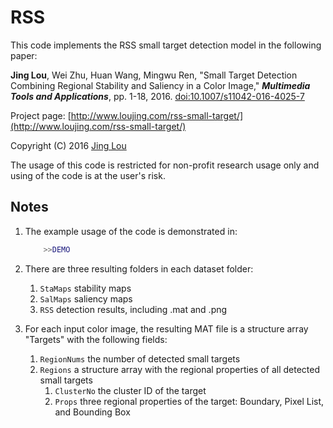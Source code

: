 # RSS

This code implements the RSS small target detection model in the following paper:

**Jing Lou**, Wei Zhu, Huan Wang, Mingwu Ren, "Small Target Detection Combining Regional Stability and Saliency in a Color Image," ***Multimedia Tools and Applications***, pp. 1-18, 2016. [doi:10.1007/s11042-016-4025-7](http://link.springer.com/article/10.1007/s11042-016-4025-7)

Project page: [http://www.loujing.com/rss-small-target/](http://www.loujing.com/rss-small-target/)

Copyright (C) 2016 [Jing Lou](http://www.loujing.com)

The usage of this code is restricted for non-profit research usage only and using of the code is at the user's risk.


## Notes

 1. The example usage of the code is demonstrated in:
	```matlab
		>>DEMO
	```

 2. There are three resulting folders in each dataset folder:
	 1. `StaMaps`  stability maps
	 2. `SalMaps`  saliency maps
	 3. `RSS`  detection results, including .mat and .png

 3. For each input color image, the resulting MAT file is a structure array "Targets" with the following fields:
	 1. `RegionNums`  the number of detected small targets
	 2. `Regions`  a structure array with the regional properties of all detected small targets
		 1. `ClusterNo`  the cluster ID of the target
		 2. `Props`  three regional properties of the target: Boundary, Pixel List, and Bounding Box